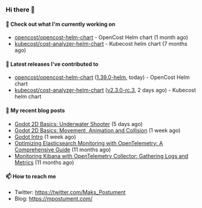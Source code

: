 ### Hi there 👋

#### 👷 Check out what I'm currently working on

- [opencost/opencost-helm-chart](https://github.com/opencost/opencost-helm-chart) - OpenCost Helm chart  (1 month ago)
- [kubecost/cost-analyzer-helm-chart](https://github.com/kubecost/cost-analyzer-helm-chart) - Kubecost helm chart (7 months ago)

#### 🔭 Latest releases I've contributed to

- [opencost/opencost-helm-chart](https://github.com/opencost/opencost-helm-chart) ([1.39.0-helm](https://github.com/opencost/opencost-helm-chart/releases/tag/1.39.0-helm), today) - OpenCost Helm chart 
- [kubecost/cost-analyzer-helm-chart](https://github.com/kubecost/cost-analyzer-helm-chart) ([v2.3.0-rc.3](https://github.com/kubecost/cost-analyzer-helm-chart/releases/tag/v2.3.0-rc.3), 2 days ago) - Kubecost helm chart

#### 📜 My recent blog posts

- [Godot 2D Basics: Underwater Shooter](https://mpostument.com/posts/programming/godot/godot_underwater_shooter/) (5 days ago)
- [Godot 2D Basics: Movement, Animation and Collision](https://mpostument.com/posts/programming/godot/godot_movement_collision/) (1 week ago)
- [Godot Intro](https://mpostument.com/posts/programming/godot/godot_intro/) (1 week ago)
- [Optimizing Elasticsearch Monitoring with OpenTelemetry: A Comprehensive Guide](https://mpostument.com/posts/programming/observability/otel-elasticsearch/) (11 months ago)
- [Monitoring Kibana with OpenTelemetry Collector: Gathering Logs and Metrics](https://mpostument.com/posts/programming/observability/otel-kibana/) (11 months ago)

#### 📫 How to reach me

- Twitter: https://twitter.com/Maks_Postument
- Blog: https://mpostument.com/
